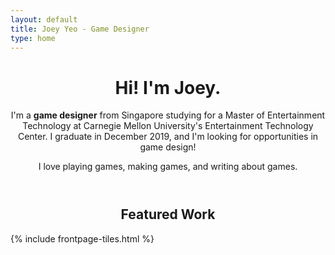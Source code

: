 ```yaml
---
layout: default
title: Joey Yeo - Game Designer
type: home
---
```


<header>
<h1>Hi! I'm Joey.</h1>
<p>I'm a <strong>game designer</strong> from Singapore studying for a Master of Entertainment Technology at Carnegie Mellon University's Entertainment Technology Center. I graduate in December 2019, and I'm looking for opportunities in game design!</p>

<p>I love playing games, making games, and writing about games.</p>
</header>

<h2 style="text-align:center">Featured Work</h2>

{% include frontpage-tiles.html %}
